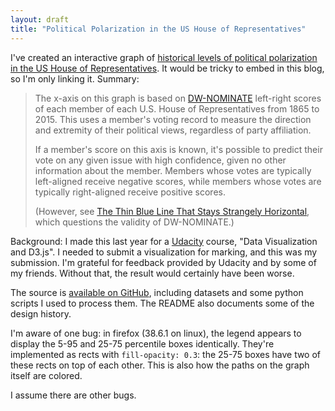 ```yaml
---
layout: draft
title: "Political Polarization in the US House of Representatives"
---
```

I've created an interactive graph of <a href="http://bl.ocks.org/ChickenProp/raw/9dd807b7a14f7b797421/">historical levels of political polarization in the US House of Representatives</a>. It would be tricky to embed in this blog, so I'm only linking it. Summary:

> The x-axis on this graph is based on [DW-NOMINATE](https://en.wikipedia.org/wiki/NOMINATE_%28scaling_method%29) left-right scores of each member of each U.S. House of Representatives from 1865 to 2015. This uses a member's voting record to measure the direction and extremity of their political views, regardless of party affiliation.
>
> If a member's score on this axis is known, it's possible to predict their vote on any given issue with high confidence, given no other information about the member. Members whose votes are typically left-aligned receive negative scores, while members whose votes are typically right-aligned receive positive scores.
>
> (However, see [The Thin Blue Line That Stays Strangely Horizontal](http://slatestarcodex.com/2013/09/21/the-thin-blue-line-that-stays-bizarrely-horizontal/), which questions the validity of DW-NOMINATE.)

Background: I made this last year for a [Udacity](https://en.wikipedia.org/wiki/Udacity) course, "Data Visualization and D3.js". I needed to submit a visualization for marking, and this was my submission. I'm grateful for feedback provided by Udacity and by some of my friends. Without that, the result would certainly have been worse.

The source is [available on GitHub](https://github.com/ChickenProp/dwnom-interactive), including datasets and some python scripts I used to process them. The README also documents some of the design history.

I'm aware of one bug: in firefox (38.6.1 on linux), the legend appears to display the 5-95 and 25-75 percentile boxes identically. They're implemented as rects with `fill-opacity: 0.3`: the 25-75 boxes have two of these rects on top of each other. This is also how the paths on the graph itself are colored.

I assume there are other bugs.

